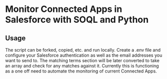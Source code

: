 # Monitor Connected Apps in Salesforce with SOQL and Python

## Usage

The script can be forked, copied, etc. and run locally. Create a .env file and configure your Salesforce authentication as well as the email addresses you want to send to.
The matching terms section will be later converted to take an array and check for any matches against it. Currently this is functioning as a one off need to automate the monitoring of current Connected Apps.
